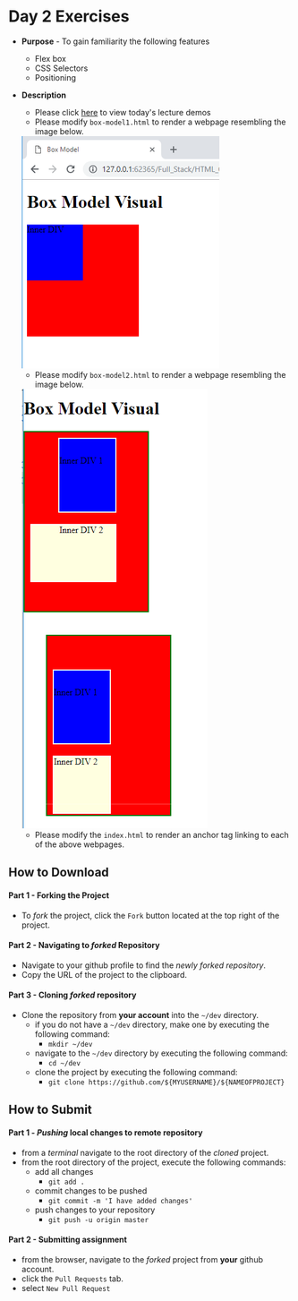 # Day 2 Exercises
* **Purpose** - To gain familiarity the following features
  * Flex box
  * CSS Selectors
  * Positioning
* **Description**
  * Please click [here](https://github.com/platformps/lecturedemos/tree/master/2020Jun23) to view today's lecture demos
  * Please modify `box-model1.html` to render a webpage resembling the image below.
  <img src="./img/box-model1.png">

  * Please modify `box-model2.html` to render a webpage resembling the image below.
  <img src="./img/box-model2.png">

  * Please modify the `index.html` to render an anchor tag linking to each of the above webpages.






## How to Download

#### Part 1 - Forking the Project
* To _fork_ the project, click the `Fork` button located at the top right of the project.


#### Part 2 - Navigating to _forked_ Repository
* Navigate to your github profile to find the _newly forked repository_.
* Copy the URL of the project to the clipboard.

#### Part 3 - Cloning _forked_ repository
* Clone the repository from **your account** into the `~/dev` directory.
  * if you do not have a `~/dev` directory, make one by executing the following command:
    * `mkdir ~/dev`
  * navigate to the `~/dev` directory by executing the following command:
    * `cd ~/dev`
  * clone the project by executing the following command:
    * `git clone https://github.com/${MYUSERNAME}/${NAMEOFPROJECT}`






## How to Submit

#### Part 1 -  _Pushing_ local changes to remote repository
* from a _terminal_ navigate to the root directory of the _cloned_ project.
* from the root directory of the project, execute the following commands:
    * add all changes
      * `git add .`
    * commit changes to be pushed
      * `git commit -m 'I have added changes'`
    * push changes to your repository
      * `git push -u origin master`

#### Part 2 - Submitting assignment
* from the browser, navigate to the _forked_ project from **your** github account.
* click the `Pull Requests` tab.
* select `New Pull Request`
